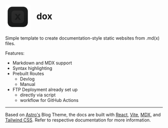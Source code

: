 <h1><img src="./public/favicon.svg" alt="logo" width="80" align="center"/>&nbsp;&nbsp;&nbsp;dox</h1>

Simple template to create documentation-style static websites from .md(x) files.

Features:

- Markdown and MDX support
- Syntax highlighting
- Prebuilt Routes
  - Devlog
  - Manual
- FTP Deployment already set up
  - directly via script
  - workflow for GitHub Actions

---

Based on [Astro's](https://astro.build/) Blog Theme, the docs are built with [React](https://react.dev/), [Vite](https://vitejs.dev/), [MDX](https://mdxjs.com/), and [Tailwind CSS](https://tailwindcss.com/). Refer to respective documentation for more information.
